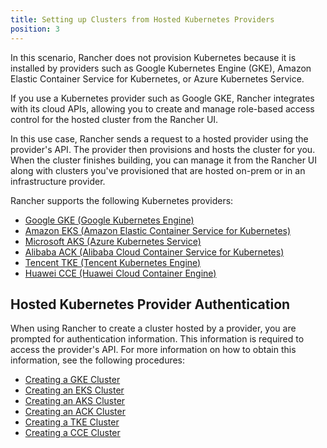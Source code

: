 ```yaml
---
title: Setting up Clusters from Hosted Kubernetes Providers
position: 3
---
```


In this scenario, Rancher does not provision Kubernetes because it is installed by providers such as Google Kubernetes Engine (GKE), Amazon Elastic Container Service for Kubernetes, or Azure Kubernetes Service.

If you use a Kubernetes provider such as Google GKE, Rancher integrates with its cloud APIs, allowing you to create and manage role-based access control for the hosted cluster from the Rancher UI.

In this use case, Rancher sends a request to a hosted provider using the provider's API. The provider then provisions and hosts the cluster for you. When the cluster finishes building, you can manage it from the Rancher UI along with clusters you've provisioned that are hosted on-prem or in an infrastructure provider.

Rancher supports the following Kubernetes providers:

- [Google GKE (Google Kubernetes Engine)](https://cloud.google.com/kubernetes-engine/)
- [Amazon EKS (Amazon Elastic Container Service for Kubernetes)](https://aws.amazon.com/eks/)
- [Microsoft AKS (Azure Kubernetes Service)](https://azure.microsoft.com/en-us/services/kubernetes-service/) 
- [Alibaba ACK (Alibaba Cloud Container Service for Kubernetes)](https://www.alibabacloud.com/product/kubernetes) 
- [Tencent TKE (Tencent Kubernetes Engine)](https://intl.cloud.tencent.com/product/tke)
- [Huawei CCE (Huawei Cloud Container Engine)](https://www.huaweicloud.com/en-us/product/cce.html)

## Hosted Kubernetes Provider Authentication

When using Rancher to create a cluster hosted by a provider, you are prompted for authentication information. This information is required to access the provider's API. For more information on how to obtain this information, see the following procedures:

- [Creating a GKE Cluster](https://rancher.com/docs/rancher/v2.6/en/cluster-provisioning/hosted-kubernetes-clusters/gke)
- [Creating an EKS Cluster](https://rancher.com/docs/rancher/v2.6/en/cluster-provisioning/hosted-kubernetes-clusters/eks)
- [Creating an AKS Cluster](https://rancher.com/docs/rancher/v2.6/en/cluster-provisioning/hosted-kubernetes-clusters/aks)
- [Creating an ACK Cluster](https://rancher.com/docs/rancher/v2.6/en/cluster-provisioning/hosted-kubernetes-clusters/ack)
- [Creating a TKE Cluster](https://rancher.com/docs/rancher/v2.6/en/cluster-provisioning/hosted-kubernetes-clusters/tke)
- [Creating a CCE Cluster](https://rancher.com/docs/rancher/v2.6/en/cluster-provisioning/hosted-kubernetes-clusters/cce)
